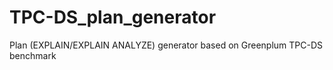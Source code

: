 # TPC-DS_plan_generator
Plan (EXPLAIN/EXPLAIN ANALYZE) generator based on Greenplum TPC-DS benchmark
